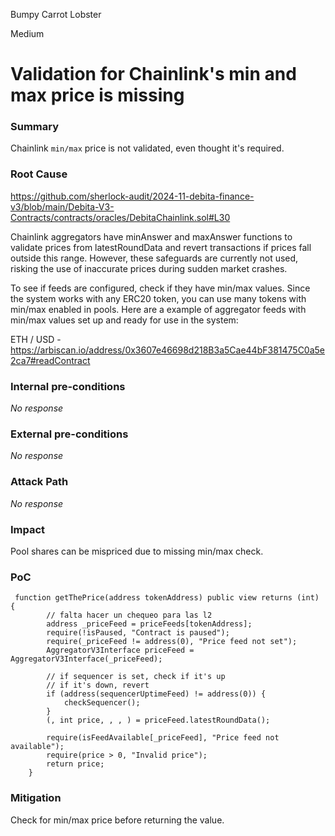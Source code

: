 Bumpy Carrot Lobster

Medium

# Validation for Chainlink's min and max price is missing

### Summary

Chainlink `min/max` price is not validated, even thought it's required.

### Root Cause

https://github.com/sherlock-audit/2024-11-debita-finance-v3/blob/main/Debita-V3-Contracts/contracts/oracles/DebitaChainlink.sol#L30

Chainlink aggregators have minAnswer and maxAnswer functions to validate prices from latestRoundData and revert transactions if prices fall outside this range. However, these safeguards are currently not used, risking the use of inaccurate prices during sudden market crashes.

To see if feeds are configured, check if they have min/max values. Since the system works with any ERC20 token, you can use many tokens with min/max enabled in pools. Here are a example of aggregator feeds with min/max values set up and ready for use in the system:

ETH / USD - https://arbiscan.io/address/0x3607e46698d218B3a5Cae44bF381475C0a5e2ca7#readContract

### Internal pre-conditions

_No response_

### External pre-conditions

_No response_

### Attack Path

_No response_

### Impact

Pool shares can be mispriced due to missing min/max check.

### PoC

```solidity
 function getThePrice(address tokenAddress) public view returns (int) {
        // falta hacer un chequeo para las l2
        address _priceFeed = priceFeeds[tokenAddress];
        require(!isPaused, "Contract is paused");
        require(_priceFeed != address(0), "Price feed not set");
        AggregatorV3Interface priceFeed = AggregatorV3Interface(_priceFeed);

        // if sequencer is set, check if it's up
        // if it's down, revert
        if (address(sequencerUptimeFeed) != address(0)) {
            checkSequencer();
        }
        (, int price, , , ) = priceFeed.latestRoundData();
        
        require(isFeedAvailable[_priceFeed], "Price feed not available");
        require(price > 0, "Invalid price");
        return price;
    }
```

### Mitigation

Check for min/max price before returning the value.